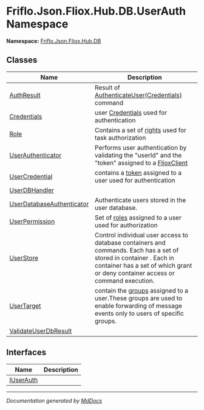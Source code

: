﻿<!--  
  <auto-generated>   
    The contents of this file were generated by a tool.  
    Changes to this file may be list if the file is regenerated  
  </auto-generated>   
-->

# Friflo.Json.Fliox.Hub.DB.UserAuth Namespace

**Namespace:** [Friflo.Json.Fliox.Hub.DB](../index.md)  

## Classes

| Name                                                            | Description                                                                                                                                                                                                 |
| --------------------------------------------------------------- | ----------------------------------------------------------------------------------------------------------------------------------------------------------------------------------------------------------- |
| [AuthResult](AuthResult/index.md)                               | Result of [AuthenticateUser(Credentials)](UserStore/methods/AuthenticateUser.md) command                                                                                                                    |
| [Credentials](Credentials/index.md)                             | user [Credentials](Credentials/index.md) used for authentication                                                                                                                                            |
| [Role](Role/index.md)                                           | Contains a set of [rights](Role/fields/rights.md) used for task authorization                                                                                                                               |
| [UserAuthenticator](UserAuthenticator/index.md)                 | Performs user authentication by validating the "userId" and the "token" assigned to a [FlioxClient](../../Client/FlioxClient/index.md)                                                                      |
| [UserCredential](UserCredential/index.md)                       | contains a [token](UserCredential/fields/token.md) assigned to a user used for authentication                                                                                                               |
| [UserDBHandler](UserDBHandler/index.md)                         |                                                                                                                                                                                                             |
| [UserDatabaseAuthenticator](UserDatabaseAuthenticator/index.md) | Authenticate users stored in the user database.                                                                                                                                                             |
| [UserPermission](UserPermission/index.md)                       | Set of [roles](UserPermission/fields/roles.md) assigned to a user used for authorization                                                                                                                    |
| [UserStore](UserStore/index.md)                                 | Control individual user access to database containers and commands. Each  has a set of  stored in container . Each  in container  has a set of  which grant or deny container access or command execution.  |
| [UserTarget](UserTarget/index.md)                               | contain the [groups](UserTarget/fields/groups.md) assigned to a user.These groups are used to enable forwarding of message events only to users of specific groups.                                         |
| [ValidateUserDbResult](ValidateUserDbResult/index.md)           |                                                                                                                                                                                                             |

## Interfaces

| Name                            | Description |
| ------------------------------- | ----------- |
| [IUserAuth](IUserAuth/index.md) |             |

___

*Documentation generated by [MdDocs](https://github.com/ap0llo/mddocs)*
